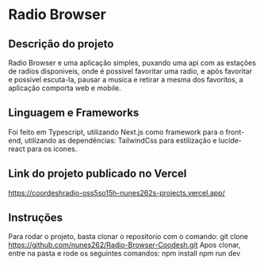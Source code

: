 # Radio Browser

## Descrição do projeto
Radio Browser e uma aplicação simples, puxando uma api com as estações de radios disponiveis, onde é possivel favoritar uma radio, e após favoritar e possivel escuta-la, pausar a musica e retirar a mesma dos favoritos, a aplicação comporta web e mobile.

## Linguagem e Frameworks
Foi feito em Typescript, utilizando Next.js como framework para o front-end, utilizando as dependências: TailwindCss para  estilização e lucide-react para os icones. 

## Link do projeto publicado no Vercel
https://coordeshradio-oss5so15h-nunes262s-projects.vercel.app/

## Instruções
Para rodar o projeto, basta clonar o repositorio com o comando: 
   git clone https://github.com/nunes262/Radio-Browser-Coodesh.git
Apos clonar, entre na pasta e rode os seguintes comandos:
   npm install
   npm run dev

